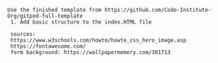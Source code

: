     Use the finished template from https://github.com/Code-Institute-Org/gitpod-full-template
     1. Add basic structure to the index.HTML file

     sources:
     https://www.w3schools.com/howto/howto_css_hero_image.asp
     https://fontawesome.com/
     form background: https://wallpapermemory.com/301713